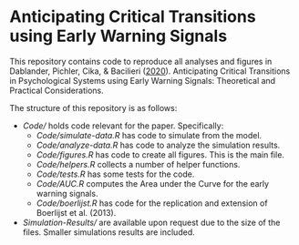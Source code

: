 # Anticipating Critical Transitions using Early Warning Signals
This repository contains code to reproduce all analyses and figures in Dablander, Pichler, Cika, & Bacilieri ([2020](https://psyarxiv.com/5wc28)). Anticipating Critical Transitions in Psychological Systems using Early Warning Signals: Theoretical and Practical Considerations.

The structure of this repository is as follows:

- *Code/* holds code relevant for the paper. Specifically:
    - *Code/simulate-data.R* has code to simulate from the model.
    - *Code/analyze-data.R* has code to analyze the simulation results.
    - *Code/figures.R* has code to create all figures. This is the main file.
    - *Code/helpers.R* collects a number of helper functions.
    - *Code/tests.R* has some tests for the code.
    - *Code/AUC.R* computes the Area under the Curve for the early warning signals.
    - *Code/boerlijst.R* has code for the replication and extension of Boerlijst et al. (2013).
- *Simulation-Results/* are available upon request due to the size of the files. Smaller simulations results are included.